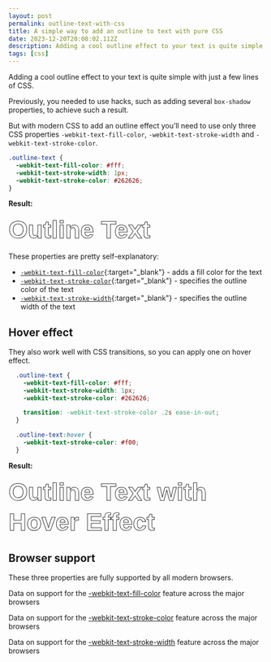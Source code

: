 ```yaml
---
layout: post
permalink: outline-text-with-css
title: A simple way to add an outline to text with pure CSS
date: 2023-12-20T20:08:02.112Z
description: Adding a cool outline effect to your text is quite simple with just a few lines of CSS.
tags: [css]
---
```


Adding a cool outline effect to your text is quite simple with just a few lines of CSS.

Previously, you needed to use hacks, such as adding several `box-shadow` properties, to achieve such a result.

But with modern CSS to add an outline effect you’ll need to use only three CSS properties `-webkit-text-fill-color`, `-webkit-text-stroke-width` and `-webkit-text-stroke-color`.

```css
.outline-text {
  -webkit-text-fill-color: #fff;
  -webkit-text-stroke-width: 1px;
  -webkit-text-stroke-color: #262626;
}
```

**Result:**

<style>
  .outline-text {
    -webkit-text-fill-color: #fff;
    -webkit-text-stroke-width: 1px;
    -webkit-text-stroke-color: #262626;
    font-size:3.5em;
    font-family: Helvetica, sans-serif;
    line-height: 1.2;

    transition: -webkit-text-stroke-color .2s ease-in-out;
  }
  .outline-text-hover:hover {
    -webkit-text-stroke-color: #f00;
  }
</style>

<strong class="outline-text">Outline Text</strong>

These properties are pretty self-explanatory:

* [`-webkit-text-fill-color`](https://developer.mozilla.org/en-US/docs/Web/CSS/-webkit-text-fill-color){:target="_blank"} - adds a fill color for the text
* [`-webkit-text-stroke-color`](https://developer.mozilla.org/en-US/docs/Web/CSS/-webkit-text-stroke-color){:target="_blank"} - specifies the outline color of the text
* [`-webkit-text-stroke-width`](https://developer.mozilla.org/en-US/docs/Web/CSS/-webkit-text-stroke-width){:target="_blank"} - specifies the outline width of the text

## Hover effect

They also work well with CSS transitions, so you can apply one on hover effect.

```css
  .outline-text {
    -webkit-text-fill-color: #fff;
    -webkit-text-stroke-width: 1px;
    -webkit-text-stroke-color: #262626;

    transition: -webkit-text-stroke-color .2s ease-in-out;
  }

  .outline-text:hover {
    -webkit-text-stroke-color: #f00;
  }
```
**Result:**

<strong class="outline-text outline-text-hover">Outline Text with Hover Effect</strong>

## Browser support

These three properties are fully supported by all modern browsers.

<p class="ciu_embed" data-feature="mdn-css__properties__-webkit-text-fill-color" data-periods="future_1,current,past_1" data-accessible-colours="false">
Data on support for the <a href="https://caniuse.com/text-stroke" target="_blank">-webkit-text-fill-color</a> feature across the major browsers
</p>

<p class="ciu_embed" data-feature="mdn-css__properties__-webkit-text-stroke-color" data-periods="future_1,current,past_1" data-accessible-colours="false">
Data on support for the <a href="https://caniuse.com/text-stroke" target="_blank">-webkit-text-stroke-color</a> feature across the major browsers
</p>

<p class="ciu_embed" data-feature="mdn-css__properties__-webkit-text-stroke-width" data-periods="future_1,current,past_1" data-accessible-colours="false">
Data on support for the <a href="https://caniuse.com/text-stroke" target="_blank">-webkit-text-stroke-width</a> feature across the major browsers
</p>

<script src="https://cdn.jsdelivr.net/gh/ireade/caniuse-embed/public/caniuse-embed.min.js"></script>
